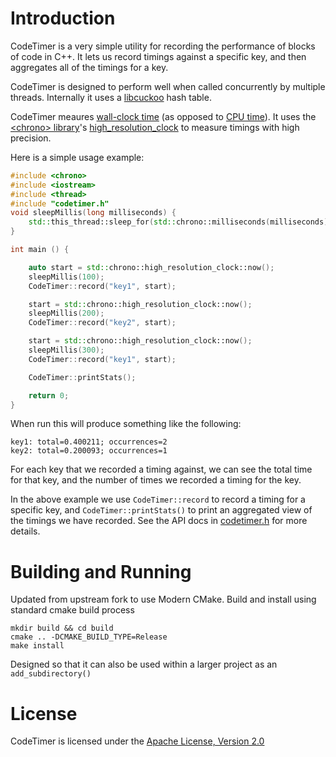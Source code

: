 # Introduction

CodeTimer is a very simple utility for recording the performance of blocks of code in C++. It lets us record timings against a specific key,
and then aggregates all of the timings for a key.

CodeTimer is designed to perform well when called concurrently by multiple threads. Internally it uses a
[libcuckoo](https://github.com/efficient/libcuckoo) hash table.

CodeTimer meaures [wall-clock time](https://en.wikipedia.org/wiki/Wall-clock_time) (as opposed to [CPU time](https://en.wikipedia.org/wiki/CPU_time)).
It uses the [&lt;chrono&gt; library](http://www.cplusplus.com/reference/chrono/s)'s
[high_resolution_clock](http://www.cplusplus.com/reference/chrono/high_resolution_clock/) to measure timings with high precision.

Here is a simple usage example:

```c++
#include <chrono>
#include <iostream>
#include <thread>
#include "codetimer.h"
void sleepMillis(long milliseconds) {
    std::this_thread::sleep_for(std::chrono::milliseconds(milliseconds));
}

int main () {

    auto start = std::chrono::high_resolution_clock::now();
    sleepMillis(100);
    CodeTimer::record("key1", start);

    start = std::chrono::high_resolution_clock::now();
    sleepMillis(200);
    CodeTimer::record("key2", start);

    start = std::chrono::high_resolution_clock::now();
    sleepMillis(300);
    CodeTimer::record("key1", start);

    CodeTimer::printStats();

    return 0;
}
```

When run this will produce something like the following:

```
key1: total=0.400211; occurrences=2
key2: total=0.200093; occurrences=1
```

For each key that we recorded a timing against, we can see the total time for that key, and the number of times we recorded a timing for the key.

In the above example we use `CodeTimer::record` to record a timing for a specific key, and ```CodeTimer::printStats()``` to print an aggregated view
of the timings we have recorded. See the API docs in [codetimer.h](codetimer.h) for more details.

# Building and Running

Updated from upstream fork to use Modern CMake. Build and install using standard cmake build process
```
mkdir build && cd build
cmake .. -DCMAKE_BUILD_TYPE=Release
make install
```

Designed so that it can also be used within a larger project as an ```add_subdirectory()```
# License

CodeTimer is licensed under the [Apache License, Version 2.0](LICENSE.md)















